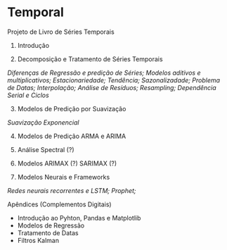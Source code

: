 # Temporal
Projeto de Livro de Séries Temporais

1. Introdução  

2. Decomposição e Tratamento de Séries Temporais

*Diferenças de Regressão e predição de Séries; Modelos aditivos e multiplicativos; Estacionariedade; Tendência; Sazonalizadade; Problema de Datas; Interpolação; Análise de Resíduos; Resampling; Dependência Serial e Ciclos*

3. Modelos de Predição por Suavização

*Suavização Exponencial* 

4. Modelos de Predição ARMA e ARIMA

5. Análise Spectral (?)
5. Modelos ARIMAX (?) SARIMAX (?)

6. Modelos Neurais e Frameworks

*Redes neurais recorrentes e LSTM; Prophet;*

Apêndices (Complementos Digitais)

* Introdução ao Pyhton, Pandas e Matplotlib
* Modelos de Regressão
* Tratamento de Datas
* Filtros Kalman
